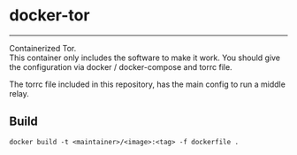 # docker-tor
---

Containerized Tor.  
This container only includes the software to make it work.
You should give the configuration via docker / docker-compose and torrc file.

The torrc file included in this repository, has the main config to run a middle relay.

## Build
```
docker build -t <maintainer>/<image>:<tag> -f dockerfile .
```



